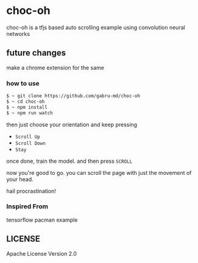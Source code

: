# choc-oh

choc-oh is a tfjs based auto scrolling example using convolution neural networks

## future changes

make a chrome extension for the same

### how to use

```bash
$ ~ git clone https://github.com/gabru-md/choc-oh
$ ~ cd choc-oh
$ ~ npm install
$ ~ npm run watch
```

then just choose your orientation and keep pressing
* `Scroll Up`
* `Scroll Down`
* `Stay`


once done, train the model. and then press `SCROLL`

now you're good to go. you can scroll the page with just the movement of your head.

hail procrastination!


### Inspired From

tensorflow pacman example

## LICENSE

Apache License Version 2.0
